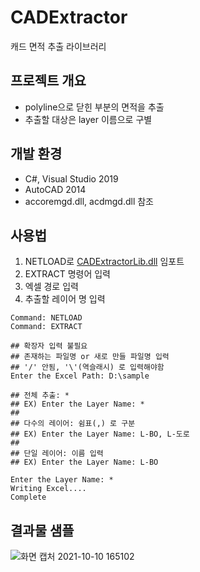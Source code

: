 # CADExtractor
캐드 면적 추출 라이브러리

## 프로젝트 개요
- polyline으로 닫힌 부분의 면적을 추출
- 추출할 대상은 layer 이름으로 구별

## 개발 환경
- C#, Visual Studio 2019
- AutoCAD 2014
- accoremgd.dll, acdmgd.dll 참조

## 사용법
1. NETLOAD로 [CADExtractorLib.dll](https://github.com/lcw3176/CADExtractor/releases/download/v1.0.0/CADExtractorLib.dll) 임포트
2. EXTRACT 명령어 입력
3. 엑셀 경로 입력
4. 추출할 레이어 명 입력
```
Command: NETLOAD
Command: EXTRACT

## 확장자 입력 불필요
## 존재하는 파일명 or 새로 만들 파일명 입력 
## '/' 안됨, '\'(역슬래시) 로 입력해야함
Enter the Excel Path: D:\sample

## 전체 추출: *
## EX) Enter the Layer Name: *
##
## 다수의 레이어: 쉼표(,) 로 구분
## EX) Enter the Layer Name: L-BO, L-도로
##
## 단일 레이어: 이름 입력
## EX) Enter the Layer Name: L-BO

Enter the Layer Name: *
Writing Excel....
Complete
```

## 결과물 샘플
![화면 캡처 2021-10-10 165102](https://user-images.githubusercontent.com/59993347/136687332-31b82bfc-e855-4b83-81b2-a5f860e9ed77.jpg)
